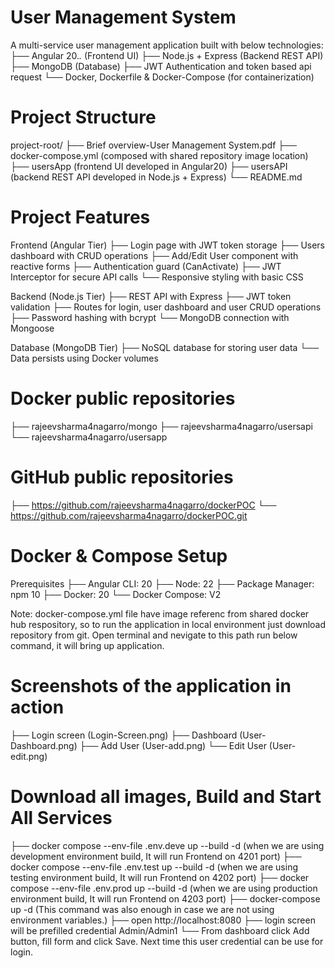 # User Management System

A multi-service user management application built with below technologies:
├── Angular 20.*.* (Frontend UI)
├── Node.js + Express (Backend REST API)
├── MongoDB (Database)
├── JWT Authentication and token based api request
└── Docker, Dockerfile & Docker-Compose (for containerization)
	
# Project Structure
project-root/
├── Brief overview-User Management System.pdf
├── docker-compose.yml (composed with shared repository image location)
├── usersApp (frontend UI developed in Angular20)
├── usersAPI (backend REST API developed in Node.js + Express)
└── README.md	

# Project Features

Frontend (Angular Tier)
├── Login page with JWT token storage
├── Users dashboard with CRUD operations
├── Add/Edit User component with reactive forms
├── Authentication guard (CanActivate)
├── JWT Interceptor for secure API calls
└── Responsive styling with basic CSS

Backend (Node.js Tier)
├── REST API with Express
├── JWT token validation
├── Routes for login, user dashboard and user CRUD operations
├── Password hashing with bcrypt
└── MongoDB connection with Mongoose

Database (MongoDB Tier)
├── NoSQL database for storing user data
└── Data persists using Docker volumes

# Docker public repositories
├── rajeevsharma4nagarro/mongo
├── rajeevsharma4nagarro/usersapi
└── rajeevsharma4nagarro/usersapp

# GitHub public repositories
├── https://github.com/rajeevsharma4nagarro/dockerPOC
└── https://github.com/rajeevsharma4nagarro/dockerPOC.git


# Docker & Compose Setup

Prerequisites
├── Angular CLI: 20
├── Node: 22
├── Package Manager: npm 10
├── Docker: 20 
└── Docker Compose: V2

Note: docker-compose.yml file have image referenc from shared docker hub respository, so to run the application in local environment just download repository from git.
Open terminal and nevigate to this path run below command, it will bring up application.

# Screenshots of the application in action
├── Login screen (Login-Screen.png)
├── Dashboard (User-Dashboard.png)
├── Add User (User-add.png)
└── Edit User (User-edit.png)

# Download all images, Build and Start All Services
├── docker compose --env-file .env.deve up --build -d  (when we are using development environment build, It will run Frontend on 4201 port)
├── docker compose --env-file .env.test up --build -d  (when we are using testing environment build, It will run Frontend on 4202 port)
├── docker compose --env-file .env.prod up --build -d  (when we are using production environment build, It will run Frontend on 4203 port)
├── docker-compose up -d (This command was also enough in case we are not using environment variables.)
├── open http://localhost:8080
├── login screen will be prefilled credential Admin/Admin1
└── From dashboard click Add button, fill form and click Save. Next time this user credential can be use for login.


